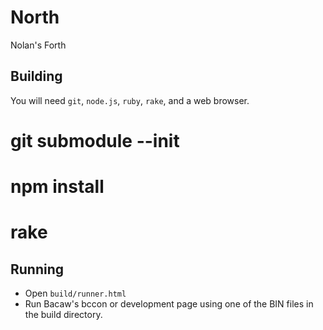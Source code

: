 North
===

Nolan's Forth

Building
---

You will need `git`, `node.js`, `ruby`, `rake`, and a web browser.

# git submodule --init
# npm install
# rake

Running
---

* Open `build/runner.html`
* Run Bacaw's bccon or development page using one of the BIN files in the build directory.

